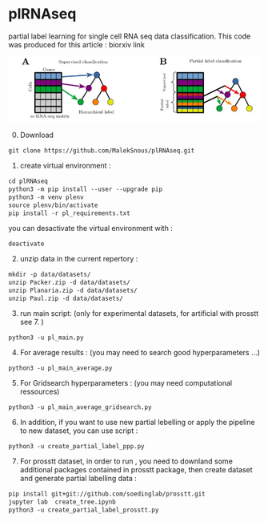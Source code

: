 # plRNAseq
partial label learning for single cell RNA seq data classification. This code was produced for this article : biorxiv link  

![figure1.jpg](figure1.jpg)


0) Download  
```
git clone https://github.com/MalekSnous/plRNAseq.git
```   
1) create virtual environment :
```
cd plRNAseq
python3 -m pip install --user --upgrade pip
python3 -m venv plenv
source plenv/bin/activate
pip install -r pl_requirements.txt
```
you can desactivate the virtual environment with :  
```  
deactivate
```


2) unzip data in the current repertory :  

```
mkdir -p data/datasets/  
unzip Packer.zip -d data/datasets/  
unzip Planaria.zip -d data/datasets/  
unzip Paul.zip -d data/datasets/  
```

3) run main script:  (only for experimental datasets, for artificial with prosstt see 7. )
```
python3 -u pl_main.py  
```

4) For average results :  (you may need to search good hyperparameters ...)
```
python3 -u pl_main_average.py
```
5) For Gridsearch hyperparameters : (you may need computational ressources)
```
python3 -u pl_main_average_gridsearch.py
```

6) In addition, if you want to use new partial lebelling or apply the pipeline to new dataset, you can use script :
```
python3 -u create_partial_label_ppp.py
```
7) For prosstt dataset, in order to run , you need to downland some additional packages contained in prosstt package, then create dataset and generate partial labelling data :
```
pip install git+git://github.com/soedinglab/prosstt.git
jupyter lab  create_tree.ipynb
python3 -u create_partial_label_prosstt.py
```
   
